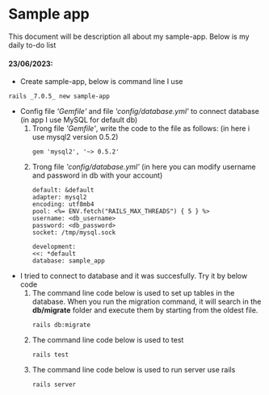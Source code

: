 # Sample app

This document will be description all about my sample-app. 
Below is my daily to-do list

#### 23/06/2023:

* Create sample-app, below is command line I use
```
rails _7.0.5_ new sample-app 
```
* Config file *'Gemfile'* and file *'config/database.yml'* to connect database (in app I use 
MySQL for default db)
  1. Trong file *'Gemfile'*, write the code to the file as follows: (in here i use mysql2 version 0.5.2)
        ```
        gem 'mysql2', '~> 0.5.2'
        ```
  2. Trong file *'config/database.yml'* (in here you can modify username and password in db with your account)
        ```
        default: &default
        adapter: mysql2
        encoding: utf8mb4
        pool: <%= ENV.fetch("RAILS_MAX_THREADS") { 5 } %>
        username: <db_username> 
        password: <db_password>
        socket: /tmp/mysql.sock

        development:
        <<: *default
        database: sample_app
        ```
* I tried to connect to database and it was succesfully. Try it by below code
  1. The command line code below is used to set up tables in the database. When you run the migration command,
  it will search in the **db/migrate** folder and execute them by starting from the oldest file.
        ```
        rails db:migrate
        ```
  2. The command line code below is used to test
        ```
        rails test
        ```
  3. The command line code below is used to run server use rails
        ```
        rails server
        ```